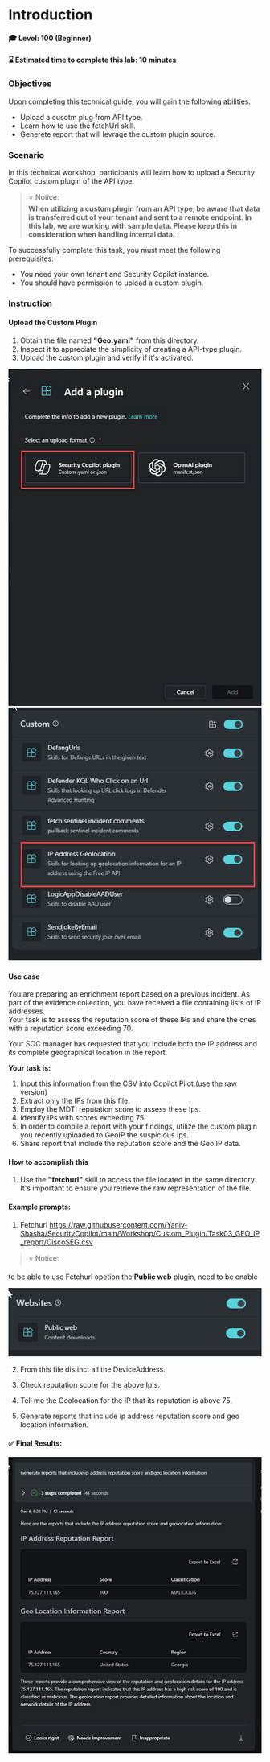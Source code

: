 # Introduction 

#### 🎓 Level: 100 (Beginner)
#### ⌛ Estimated time to complete this lab: 10 minutes

### Objectives

Upon completing this technical guide, you will gain the following abilities:<br>

* Upload a cusotm plug from API type.<br>
* Learn how to use the fetchUrl skill.<br>
* Generete report that will levrage the custom plugin source.<br>



### Scenario
In this technical workshop, participants will learn how to upload a Security Copilot custom plugin of the API type.<br> 

> ⭐ Notice: <br>
**When utilizing a custom plugin from an API type, be aware that data is transferred out of your tenant and sent to a remote endpoint. In this lab, we are working with sample data. Please keep this in consideration when handling internal data.**
:<br>

To successfully complete this task, you must meet the following prerequisites:<br>

* You need your own tenant and Security Copilot instance.<br>
* You should have permission to upload a custom plugin.<br>



###  Instruction
    

#### Upload the Custom Plugin 


1. Obtain the file named **"Geo.yaml"** from this directory.<br>
2. Inspect it to appreciate the simplicity of creating a API-type plugin.<br>
3. Upload the custom plugin and verify if it's activated.<br>

<img src="https://github.com/Yaniv-Shasha/SecurityCopilot/blob/5cd2b8bb01eb8e3762371631aef03dd55697aded/Workshop/Custom_Plugin/Task03_GEO_IP_report/images/upload_plugin.jpg"/>


<img src="./images/plugin_turn_on.jpg"/>


####  Use case

You are preparing an enrichment report based on a previous incident. As part of the evidence collection, you have received a file containing lists of IP addresses.<br> 
Your task is to assess the reputation score of these IPs and share the ones with a reputation score exceeding 70.<br> 

Your SOC manager has requested that you include both the IP address and its complete geographical location in the report.<br> 



**Your task is:**<br>

1. Input this information from the CSV into Copilot Pilot.(use the raw version)
2. Extract only the IPs from this file.
3. Employ the MDTI reputation score to assess these Ips.
4. Identify IPs with scores exceeding 75.
5. In order to compile a report with your findings, utilize the custom plugin you recently uploaded to GeoIP the suspicious Ips.
6. Share report that include the reputation score and the Geo IP data.


####  How to accomplish this

1. Use the **"fetchurl"** skill to access the file located in the same directory. It's important to ensure you retrieve the raw representation of the file.<br> 

####   Example prompts:

1. Fetchurl https://raw.githubusercontent.com/Yaniv-Shasha/SecurityCopilot/main/Workshop/Custom_Plugin/Task03_GEO_IP_report/CiscoSEG.csv<br> 

> ⭐ Notice: <br>

to be able to use Fetchurl opetion the **Public web** plugin, need to be enable

<img src="./images/public_web.jpg"/>

<br> 

2. From this file distinct all the DeviceAddress.<br> 

3. Check reputation score for the above Ip's.<br> 

4. Tell me the Geolocation for the IP that its reputation is above 75.<br> 

5. Generate reports that include ip address reputation score and geo location information.<br> 


####  ✅  Final Results:


<img src="./images/final_results.jpg"/>




